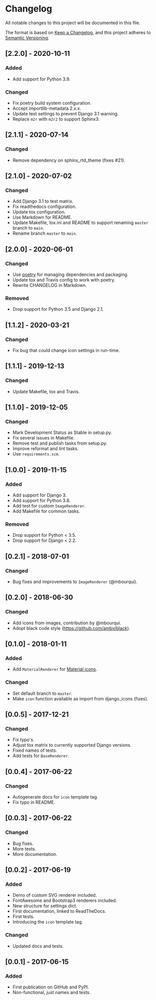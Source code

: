 # Changelog

All notable changes to this project will be documented in this file.

The format is based on [Keep a Changelog](https://keepachangelog.com/en/1.0.0/),
and this project adheres to [Semantic Versioning](https://semver.org/spec/v2.0.0.html).

## [2.2.0] - 2020-10-11
### Added
- Add support for Python 3.9.

### Changed
- Fix poetry build system configuration.
- Accept importlib-metadata 2.x.x.
- Update test settings to prevent Django 3.1 warning.
- Replace `m2r` with `m2r2` to support Sphinx3.

## [2.1.1] - 2020-07-14
### Changed
- Remove dependency on sphinx_rtd_theme (fixes #21).

## [2.1.0] - 2020-07-02
### Changed
- Add Django 3.1 to test matrix.
- Fix readthedocs configuration.
- Update tox configuration.
- Use Markdown for README.
- Update Makefile, tox.ini and README to support renaming `master` branch to `main`.
- Rename branch `master` to `main`.

## [2.0.0] - 2020-06-01
### Changed
- Use [poetry](https://python-poetry.org) for managing dependencies and packaging.
- Update tox and Travis config to work with poetry.
- Rewrite CHANGELOG in Markdown.

### Removed
- Drop support for Python 3.5 and Django 2.1.

## [1.1.2] - 2020-03-21
### Changed
- Fix bug that could change icon settings in run-time.

## [1.1.1] - 2019-12-13
### Changed
- Update Makefile, tox and Travis.

## [1.1.0] - 2019-12-05
### Changed
- Mark Development Status as Stable in setup.py.
- Fix several issues in Makefile.
- Remove test and publish tasks from setup.py.
- Improve reformat and lint tasks.
- Use `requirements.scm`.

## [1.0.0] - 2019-11-15
### Added
- Add support for Django 3.
- Add support for Python 3.8.
- Add test for custom ``ImageRenderer``.
- Add Makefile for common tasks.

### Removed
- Drop support for Python < 3.5.
- Drop support for Django < 2.2.

## [0.2.1] - 2018-07-01
### Changed
- Bug fixes and improvements to ``ImageRenderer`` (@mbourqui).

## [0.2.0] - 2018-06-30
### Changed
- Add icons from images, contribution by @mbourqui.
- Adopt black code style (https://github.com/ambv/black).

## [0.1.0] - 2018-01-11
### Added
- Add ``MaterialRenderer`` for [Material icons](http://google.github.io/material-design-icons/).

### Changed
- Set default branch to `master`.
- Make ``icon`` function available as import from django_icons (fixes).

## [0.0.5] - 2017-12-21
### Changed
- Fix typo's.
- Adjust tox matrix to currently supported Django versions.
- Fixed names of tests.
- Add tests for ``BaseRenderer``.

## [0.0.4] - 2017-06-22
### Changed
- Autogenerate docs for ``icon`` template tag.
- Fix typo in README.

## [0.0.3] - 2017-06-22
### Changed
- Bug fixes.
- More tests.
- More documentation.

## [0.0.2] - 2017-06-19
### Added
- Demo of custom SVG renderer included.
- FontAwesome and Bootstrap3 renderers included.
- New structure for settings dict.
- First documentation, linked to ReadTheDocs.
- First tests.
- Introducing the ``icon`` template tag.

### Changed
- Updated docs and tests.

## [0.0.1] - 2017-06-15
### Added
- First publication on GitHub and PyPI.
- Non-functional, just names and tests.
